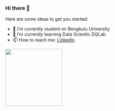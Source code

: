### Hi there 👋

Here are some ideas to get you started:

- 🔭 I’m currently student on Bengkulu University
- 🌱 I’m currently learning Data Scientic DQLab 
- 📫 How to reach me: [Linkedin](https://www.linkedin.com/in/rimayang-licia-arneta-32b888175/)

<p align="left">
<a href="https://github.com/maysie0304">
  <img height="180em" src="https://github-readme-stats-eight-theta.vercel.app/api?username=maysie0304&show_icons=true&theme=algolia&include_all_commits=true&count_private=true"/>

</a>
</p>
